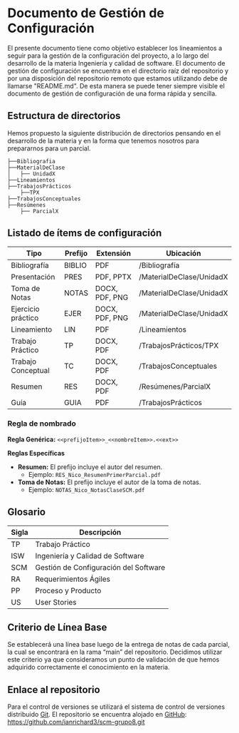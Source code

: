 # Documento de Gestión de Configuración
El presente documento tiene como objetivo establecer los lineamientos a seguir para la gestión de la configuración del proyecto, a lo largo del desarrollo de la materia Ingeniería y calidad de software.
El documento de gestión de configuración se encuentra en el directorio raíz del repositorio y por una disposición del repositorio remoto que estamos utilizando debe de llamarse "README.md". De esta manera se puede tener siempre visible el documento de gestión de configuración de una forma rápida y sencilla.

## Estructura de directorios
Hemos propuesto la siguiente distribución de directorios pensando en el desarrollo de la materia y en la forma que tenemos nosotros para prepararnos para un parcial.

```
├──Bibliografia
├──MaterialDeClase
│   ├── UnidadX
├──Lineamientos
├──TrabajosPrácticos
    ├──TPX
├──TrabajosConceptuales
├──Resúmenes
    ├── ParcialX
```

## Listado de ítems de configuración

| Tipo               | Prefijo | Extensión          | Ubicación                          |
|--------------------|---------|--------------------|------------------------------------|
| Bibliografía       | BIBLIO  | PDF                | /Bibliografía                      |
| Presentación       | PRES    | PDF, PPTX          | /MaterialDeClase/UnidadX           |
| Toma de Notas      | NOTAS   | DOCX, PDF, PNG     | /MaterialDeClase/UnidadX           |
| Ejercicio práctico | EJER    | DOCX, PDF, PNG     | /MaterialDeClase/UnidadX           |
| Lineamiento        | LIN     | PDF                | /Lineamientos                      |
| Trabajo Práctico   | TP      | DOCX, PDF          | /TrabajosPrácticos/TPX             |
| Trabajo Conceptual | TC      | DOCX, PDF          | /TrabajosConceptuales              |
| Resumen            | RES     | DOCX, PDF          | /Resúmenes/ParcialX                |
| Guía               | GUIA    | PDF                | /TrabajosPrácticos                 |



### Regla de nombrado

**Regla Genérica:**
`<<prefijoItem>>_<<nombreItem>>.<<ext>>`

**Reglas Específicas**
- **Resumen:** El prefijo incluye el autor del resumen.
  - Ejemplo: `RES_Nico_ResumenPrimerParcial.pdf`
- **Toma de Notas:** El prefijo incluye el autor de la toma de notas.
  - Ejemplo: `NOTAS_Nico_NotasClaseSCM.pdf`






## Glosario

|Sigla | Descripción|
|---|---|
|TP| Trabajo Práctico|
|ISW | Ingeniería y Calidad de Software|
|SCM| Gestión de Configuración del Software|
|RA| Requerimientos Ágiles|
|PP| Proceso y Producto|
|US| User Stories|

## Criterio de Línea Base
Se establecerá una línea base luego de la entrega de notas de cada parcial, la cual se encontrará en la rama “main” del repositorio. 
Decidimos utilizar este criterio ya que consideramos un punto de validación de que hemos adquirido correctamente el conocimiento en la materia.

## Enlace al repositorio
Para el control de versiones se utilizará el sistema de control de versiones distribuido [Git](https://git-scm.com/).
El repositorio se encuentra alojado en [GitHub](https://github.com/ianrichard3/scm-grupo8.git): https://github.com/ianrichard3/scm-grupo8.git

